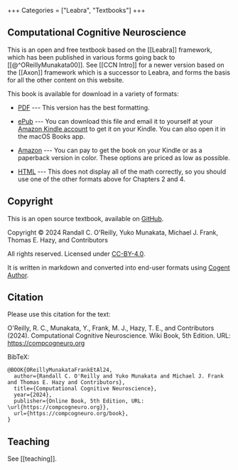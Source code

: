+++
Categories = ["Leabra", "Textbooks"]
+++

## Computational Cognitive Neuroscience

This is an open and free textbook based on the [[Leabra]] framework, which has been published in various forms going back to [[@^OReillyMunakata00]]. See [[CCN Intro]] for a newer version based on the [[Axon]] framework which is a successor to Leabra, and forms the basis for all the other content on this website.

This book is available for download in a variety of formats:

* [PDF](https://github.com/CompCogNeuro/book/releases/latest/download/ccnbook_ed5.pdf) --- This version has the best formatting.

* [ePub](https://github.com/CompCogNeuro/book/releases/latest/download/ccnbook_ed5.epub) --- You can download this file and email it to yourself at your [Amazon Kindle account](https://www.amazon.com/gp/sendtokindle/email) to get it on your Kindle. You can also open it in the macOS Books app.

* [Amazon](https://www.amazon.com/dp/B0DFWMZYWJ) --- You can pay to get the book on your Kindle or as a paperback version in color. These options are priced as low as possible.

* [HTML](https://github.com/CompCogNeuro/book/releases/latest/download/ccnbook_ed5.html) --- This does not display all of the math correctly, so you should use one of the other formats above for Chapters 2 and 4.

## Copyright

This is an open source textbook, available on [GitHub](https://github.com/CompCogNeuro/book).

Copyright © 2024 Randall C. O'Reilly, Yuko Munakata, Michael J. Frank, Thomas E. Hazy, and Contributors

All rights reserved. Licensed under [CC-BY-4.0](https://github.com/CompCogNeuro/book/blob/main/LICENSE).

It is written in markdown and converted into end-user formats using [Cogent Author](https://github.com/cogentcore/cogent/tree/main/author).

## Citation

Please use this citation for the text:

O'Reilly, R. C., Munakata, Y., Frank, M. J., Hazy, T. E., and Contributors (2024). Computational Cognitive Neuroscience. Wiki Book, 5th Edition. URL: https://compcogneuro.org

BibTeX:

```
@BOOK{OReillyMunakataFrankEtAl24,
  author={Randall C. O'Reilly and Yuko Munakata and Michael J. Frank and Thomas E. Hazy and Contributors},
  title={Computational Cognitive Neuroscience},
  year={2024},
  publisher={Online Book, 5th Edition, URL: \url{https://compcogneuro.org}},
  url={https://compcogneuro.org/book},
}
```

## Teaching

See [[teaching]].
